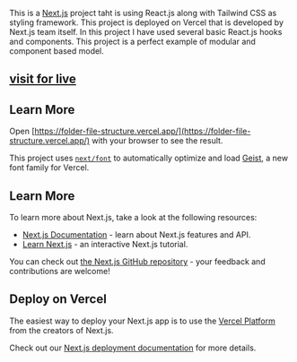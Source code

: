 This is a [Next.js](https://nextjs.org) project taht is using React.js along with Tailwind CSS as styling framework.
This project is deployed on Vercel that is developed by Next.js team itself.
In this project I have used several basic React.js hooks and components.
This project is a perfect example of modular and component based model.

## [visit for live](https://folder-file-structure.vercel.app/)

## Learn More

Open [https://folder-file-structure.vercel.app/](https://folder-file-structure.vercel.app/) with your browser to see the result.

This project uses [`next/font`](https://nextjs.org/docs/app/building-your-application/optimizing/fonts) to automatically optimize and load [Geist](https://vercel.com/font), a new font family for Vercel.

## Learn More

To learn more about Next.js, take a look at the following resources:

- [Next.js Documentation](https://nextjs.org/docs) - learn about Next.js features and API.
- [Learn Next.js](https://nextjs.org/learn) - an interactive Next.js tutorial.

You can check out [the Next.js GitHub repository](https://github.com/vercel/next.js) - your feedback and contributions are welcome!

## Deploy on Vercel

The easiest way to deploy your Next.js app is to use the [Vercel Platform](https://vercel.com/new?utm_medium=default-template&filter=next.js&utm_source=create-next-app&utm_campaign=create-next-app-readme) from the creators of Next.js.

Check out our [Next.js deployment documentation](https://nextjs.org/docs/app/building-your-application/deploying) for more details.
